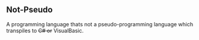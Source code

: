 ## Not-Pseudo

A programming language thats not a pseudo-programming language which transpiles to ~~C# or~~ VisualBasic.
